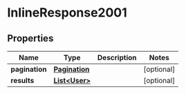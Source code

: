 

# InlineResponse2001

## Properties

Name | Type | Description | Notes
------------ | ------------- | ------------- | -------------
**pagination** | [**Pagination**](Pagination.md) |  |  [optional]
**results** | [**List&lt;User&gt;**](User.md) |  |  [optional]



